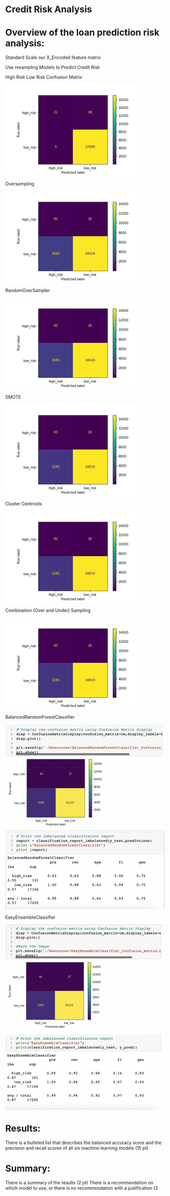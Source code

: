 # Credit Risk Analysis

# Overview of the loan prediction risk analysis:

Standard Scale our X_Encoded feature matrix

Use resampling Models to Predict Credit Risk 

High Risk Low Risk Confusion Matrix

![This is an image](https://github.com/ABorden23/Credit_Risk_Analysis/blob/main/Resources/High_Risk_Low_Risk_confusion_matrix.png)

Oversampling 

![This is an image](https://github.com/ABorden23/Credit_Risk_Analysis/blob/main/Resources/Oversampling_Oversampling_confusion_matrix.png)

RandomOverSampler

![This is an image](https://github.com/ABorden23/Credit_Risk_Analysis/blob/main/Resources/Oversampling_Oversampling_confusion_matrix.png)

SMOTE

![This is an image](https://github.com/ABorden23/Credit_Risk_Analysis/blob/main/Resources/SMOTE_Oversampling_confusion_matrix.png)


Cluster Centroids

![This is an image](https://github.com/ABorden23/Credit_Risk_Analysis/blob/main/Resources/ClusterCentroids_confusion_matrix.png)

Combination (Over and Under) Sampling

![This is an image](https://github.com/ABorden23/Credit_Risk_Analysis/blob/main/Resources/Combination_Over_and_Under_Sampling_confusion_matrix.png)

BalancedRandomForestClassifier

![This is an image](https://github.com/ABorden23/Credit_Risk_Analysis/blob/main/Resources/Balanced_Random_Forest_Classifier_jupyter_notebook.png)

EasyEnsembleClassifier

![This is an image](https://github.com/ABorden23/Credit_Risk_Analysis/blob/main/Resources/EasyEnsembleClassifier_jupyer_notebook.png)

# Results:

There is a bulleted list that describes the balanced accuracy score and the precision and recall scores of all six machine learning models (15 pt)

# Summary:

There is a summary of the results (2 pt)
There is a recommendation on which model to use, or there is no recommendation with a justification (3 

